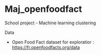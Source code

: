 # Maj_openfoodfact
School project - Machine learning clustering

Data
- Open Food Fact dataset for exploratior : https://fr.openfoodfacts.org/data
